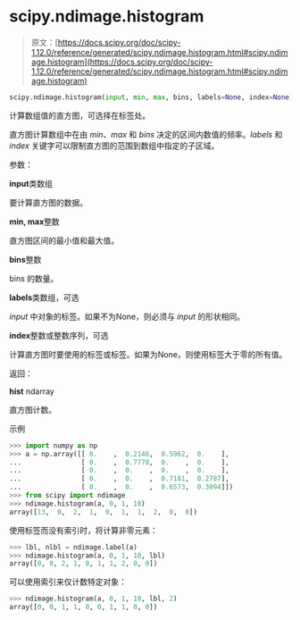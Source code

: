 # scipy.ndimage.histogram

> 原文：[https://docs.scipy.org/doc/scipy-1.12.0/reference/generated/scipy.ndimage.histogram.html#scipy.ndimage.histogram](https://docs.scipy.org/doc/scipy-1.12.0/reference/generated/scipy.ndimage.histogram.html#scipy.ndimage.histogram)

```py
scipy.ndimage.histogram(input, min, max, bins, labels=None, index=None)
```

计算数组值的直方图，可选择在标签处。

直方图计算数组中在由 *min*、*max* 和 *bins* 决定的区间内数值的频率。*labels* 和 *index* 关键字可以限制直方图的范围到数组中指定的子区域。

参数：

**input**类数组

要计算直方图的数据。

**min, max**整数

直方图区间的最小值和最大值。

**bins**整数

bins 的数量。

**labels**类数组，可选

*input* 中对象的标签。如果不为None，则必须与 *input* 的形状相同。

**index**整数或整数序列，可选

计算直方图时要使用的标签或标签。如果为None，则使用标签大于零的所有值。

返回：

**hist** ndarray

直方图计数。

示例

```py
>>> import numpy as np
>>> a = np.array([[ 0.    ,  0.2146,  0.5962,  0.    ],
...               [ 0.    ,  0.7778,  0.    ,  0.    ],
...               [ 0.    ,  0.    ,  0.    ,  0.    ],
...               [ 0.    ,  0.    ,  0.7181,  0.2787],
...               [ 0.    ,  0.    ,  0.6573,  0.3094]])
>>> from scipy import ndimage
>>> ndimage.histogram(a, 0, 1, 10)
array([13,  0,  2,  1,  0,  1,  1,  2,  0,  0]) 
```

使用标签而没有索引时，将计算非零元素：

```py
>>> lbl, nlbl = ndimage.label(a)
>>> ndimage.histogram(a, 0, 1, 10, lbl)
array([0, 0, 2, 1, 0, 1, 1, 2, 0, 0]) 
```

可以使用索引来仅计数特定对象：

```py
>>> ndimage.histogram(a, 0, 1, 10, lbl, 2)
array([0, 0, 1, 1, 0, 0, 1, 1, 0, 0]) 
```
